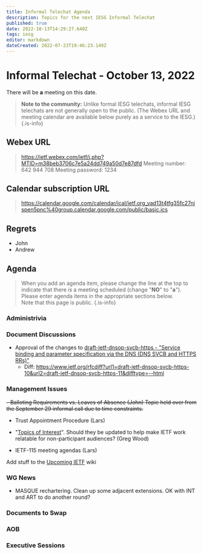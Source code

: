 ```yaml
---
title: Informal Telechat Agenda
description: Topics for the next IESG Informal Telechat
published: true
date: 2022-10-13T14:29:27.640Z
tags: iesg
editor: markdown
dateCreated: 2022-07-23T19:46:23.149Z
---
```


# Informal Telechat - October 13, 2022
 There will be **a** meeting on this date.

> **Note to the community:** Unlike formal IESG telechats, informal IESG telechats are not generally open to the public. (The Webex URL and meeting calendar are available below purely as a service to the IESG.)
{.is-info}


## Webex URL

> https://ietf.webex.com/ietf/j.php?MTID=m38beb3706c7e5a24dd749a50d7e87dfd
Meeting number: 642 944 708
Meeting password: 1234 

## Calendar subscription URL

> https://calendar.google.com/calendar/ical/ietf.org_vad13t4tfg35fc27nispen5pnc%40group.calendar.google.com/public/basic.ics


## Regrets

* John 
* Andrew

## Agenda

> When you add an agenda item, please change the line at the top to indicate that there *is* a meeting scheduled (change "**NO**" to "**a**"). Please enter agenda items in the appropriate sections below.<br>
Note that this page is public.
{.is-info}

### Administrivia

### Document Discussions

  * Approval of the changes to [draft-ietf-dnsop-svcb-https - "Service binding and parameter specification via the DNS (DNS SVCB and HTTPS RRs)"](https://datatracker.ietf.org/doc/draft-ietf-dnsop-svcb-https/)
    * Diff: https://www.ietf.org/rfcdiff?url1=draft-ietf-dnsop-svcb-https-10&url2=draft-ietf-dnsop-svcb-https-11&difftype=--html

### Management Issues

~~- Balloting Requirements vs. Leaves of Absence (John)
Topic held over from the September 29 informal call due to time constraints.~~

- Trust Appointment Procedure (Lars)

- "[Topics of Interest](https://www.ietf.org/topics/)". Should they be updated to help make IETF work relatable for non-participant audiences? (Greg Wood)

- IETF-115 meeting agendas (Lars)

Add stuff to the [Upcoming IETF](/group/iesg/UpcomingIETF) wiki

### WG News 

- MASQUE rechartering. Clean up some adjacent extensions. OK with INT and ART to do another round?

### Documents to Swap 

### AOB

### Executive Sessions


